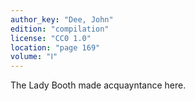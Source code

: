 ```yaml
---
author_key: "Dee, John"
edition: "compilation"
license: "CC0 1.0"
location: "page 169"
volume: "Ⅰ"
---
```

The Lady Booth made acquayntance here.
